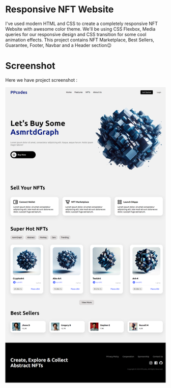 # Responsive NFT Website

I've used modern HTML and CSS to create a completely responsive NFT Website with awesome color theme. We'll be using CSS Flexbox, Media queries for our responsive design and CSS  transition for some cool animation effects. This project contains NFT Marketplace, Best Sellers, Guarantee, Footer, Navbar and a Header section😉


# Screenshot
Here we have project screenshot :

![screenshot](screenshot.png)